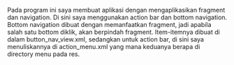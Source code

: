 Pada program ini saya membuat aplikasi dengan mengaplikasikan fragment dan navigation. Di sini saya menggunakan action bar dan bottom navigation. Bottom navigation dibuat dengan memanfaatkan fragment, jadi apabila salah satu bottom diklik, akan berpindah fragment. Item-itemnya dibuat di dalam button_nav_view.xml, sedangkan untuk action bar, di sini saya menuliskannya di action_menu.xml yang mana keduanya berapa di directory menu pada res.
